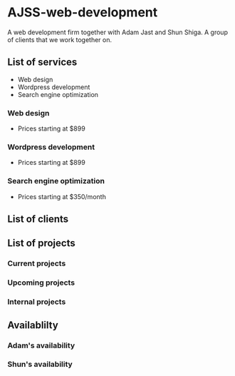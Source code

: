 # AJSS-web-development
A web development firm together with Adam Jast and Shun Shiga.  A group of clients that we work together on.

## List of services
- Web design
- Wordpress development
- Search engine optimization 

### Web design
- Prices starting at $899

### Wordpress development
- Prices starting at $899

### Search engine optimization
- Prices starting at $350/month

## List of clients

## List of projects

### Current projects

### Upcoming projects

### Internal projects

## Availablilty

### Adam's availability

### Shun's availability




